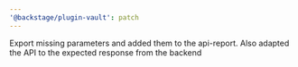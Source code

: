 ```yaml
---
'@backstage/plugin-vault': patch
---
```


Export missing parameters and added them to the api-report. Also adapted the API to the expected response from the backend
